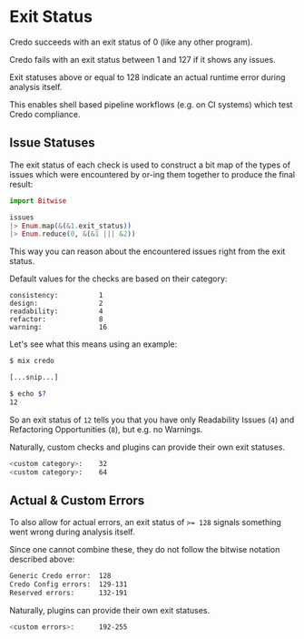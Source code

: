 # Exit Status

Credo succeeds with an exit status of 0 (like any other program).

Credo fails with an exit status between 1 and 127 if it shows any issues.

Exit statuses above or equal to 128 indicate an actual runtime error during analysis itself.

This enables shell based pipeline workflows (e.g. on CI systems) which test Credo compliance.

## Issue Statuses

The exit status of each check is used to construct a bit map of the types of issues which were encountered by or-ing them together to produce the final result:

```elixir
import Bitwise

issues
|> Enum.map(&(&1.exit_status))
|> Enum.reduce(0, &(&1 ||| &2))
```

This way you can reason about the encountered issues right from the exit status.

Default values for the checks are based on their category:

    consistency:          1
    design:               2
    readability:          4
    refactor:             8
    warning:              16

Let's see what this means using an example:

```bash
$ mix credo

[...snip...]

$ echo $?
12
```

So an exit status of `12` tells you that you have only Readability Issues (`4`) and Refactoring Opportunities (`8`), but e.g. no Warnings.

Naturally, custom checks and plugins can provide their own exit statuses.

```bash
<custom category>:    32
<custom category>:    64
```

## Actual & Custom Errors

To also allow for actual errors, an exit status of `>= 128` signals something went wrong during analysis itself.

Since one cannot combine these, they do not follow the bitwise notation described above:

```bash
Generic Credo error:  128
Credo Config errors:  129-131
Reserved errors:      132-191
```

Naturally, plugins can provide their own exit statuses.

```bash
<custom errors>:      192-255
```
